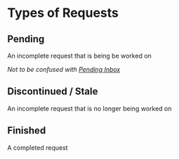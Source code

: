 # Types of Requests

## Pending

An incomplete request that is being be worked on

_Not to be confused with [Pending Inbox](#types-of-inboxes)_

## Discontinued / Stale

An incomplete request that is no longer being worked on

## Finished

A completed request
